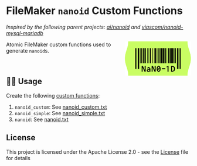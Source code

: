 # FileMaker `nanoid` Custom Functions

_Inspired by the following parent projects: [ai/nanoid](https://github.com/ai/nanoid) and [viascom/nanoid-mysql-mariadb](https://github.com/viascom/nanoid-mysql-mariadb)_

<img src="./logo.svg" align="right" alt="Nano ID logo by Anton Lovchikov" width="180" height="94">

Atomic FileMaker custom functions used to generate `nanoid`s.
<br />
<br />
<br />

## 👨‍💻 Usage

Create the following [custom functions](https://help.claris.com/archive/help/16/fmp/en/index.html#page/FMP_Help/using-custom-functions.html):

1. `nanoid_custom`: See [nanoid_custom.txt](nanoid_custom.txt)
2. `nanoid_simple`: See [nanoid_simple.txt](nanoid_simple.txt)
3. `nanoid`: See [nanoid.txt](nanoid.txt)

## License

This project is licensed under the Apache License 2.0 - see the [License](LICENSE) file for details
